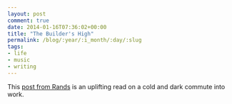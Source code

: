 ```yaml
---
layout: post
comment: true
date: 2014-01-16T07:36:02+00:00
title: "The Builder's High"
permalink: /blog/:year/:i_month/:day/:slug
tags:
- life
- music
- writing
---
```

This [post from Rands](http://randsinrepose.com/archives/the-builders-high/) is an uplifting read on a cold and dark commute into work.
